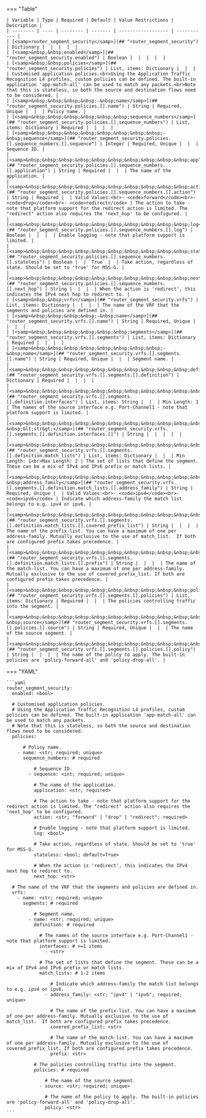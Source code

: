 <!--
  ~ Copyright (c) 2024 Arista Networks, Inc.
  ~ Use of this source code is governed by the Apache License 2.0
  ~ that can be found in the LICENSE file.
  -->
=== "Table"

    | Variable | Type | Required | Default | Value Restrictions | Description |
    | -------- | ---- | -------- | ------- | ------------------ | ----------- |
    | [<samp>router_segment_security</samp>](## "router_segment_security") | Dictionary |  |  |  |  |
    | [<samp>&nbsp;&nbsp;enabled</samp>](## "router_segment_security.enabled") | Boolean |  |  |  |  |
    | [<samp>&nbsp;&nbsp;policies</samp>](## "router_segment_security.policies") | List, items: Dictionary |  |  |  | Customised application policies.<br>Using the Application Traffic Recognition L4 profiles, custom policies can be defined. The built-in application 'app-match-all' can be used to match any packets.<br>Note that this is stateless, so both the source and destination flows need to be considered. |
    | [<samp>&nbsp;&nbsp;&nbsp;&nbsp;-&nbsp;name</samp>](## "router_segment_security.policies.[].name") | String | Required, Unique |  |  | Policy name. |
    | [<samp>&nbsp;&nbsp;&nbsp;&nbsp;&nbsp;&nbsp;sequence_numbers</samp>](## "router_segment_security.policies.[].sequence_numbers") | List, items: Dictionary | Required |  |  |  |
    | [<samp>&nbsp;&nbsp;&nbsp;&nbsp;&nbsp;&nbsp;&nbsp;&nbsp;-&nbsp;sequence</samp>](## "router_segment_security.policies.[].sequence_numbers.[].sequence") | Integer | Required, Unique |  |  | Sequence ID. |
    | [<samp>&nbsp;&nbsp;&nbsp;&nbsp;&nbsp;&nbsp;&nbsp;&nbsp;&nbsp;&nbsp;application</samp>](## "router_segment_security.policies.[].sequence_numbers.[].application") | String | Required |  |  | The name of the application. |
    | [<samp>&nbsp;&nbsp;&nbsp;&nbsp;&nbsp;&nbsp;&nbsp;&nbsp;&nbsp;&nbsp;action</samp>](## "router_segment_security.policies.[].sequence_numbers.[].action") | String | Required |  | Valid Values:<br>- <code>forward</code><br>- <code>drop</code><br>- <code>redirect</code> | The action to take - note that platform support for the redirect action is limited. The "redirect" action also requires the 'next_hop' to be configured. |
    | [<samp>&nbsp;&nbsp;&nbsp;&nbsp;&nbsp;&nbsp;&nbsp;&nbsp;&nbsp;&nbsp;log</samp>](## "router_segment_security.policies.[].sequence_numbers.[].log") | Boolean |  |  |  | Enable logging - note that platform support is limited. |
    | [<samp>&nbsp;&nbsp;&nbsp;&nbsp;&nbsp;&nbsp;&nbsp;&nbsp;&nbsp;&nbsp;stateless</samp>](## "router_segment_security.policies.[].sequence_numbers.[].stateless") | Boolean |  | `True` |  | Take action, regardless of state. Should be set to 'true' for MSS-G. |
    | [<samp>&nbsp;&nbsp;&nbsp;&nbsp;&nbsp;&nbsp;&nbsp;&nbsp;&nbsp;&nbsp;next_hop</samp>](## "router_segment_security.policies.[].sequence_numbers.[].next_hop") | String |  |  |  | When the action is 'redirect', this indicates the IPv4 next hop to redirect to. |
    | [<samp>&nbsp;&nbsp;vrfs</samp>](## "router_segment_security.vrfs") | List, items: Dictionary |  |  |  | The name of the VRF that the segments and policies are defined in. |
    | [<samp>&nbsp;&nbsp;&nbsp;&nbsp;-&nbsp;name</samp>](## "router_segment_security.vrfs.[].name") | String | Required, Unique |  |  |  |
    | [<samp>&nbsp;&nbsp;&nbsp;&nbsp;&nbsp;&nbsp;segments</samp>](## "router_segment_security.vrfs.[].segments") | List, items: Dictionary | Required |  |  |  |
    | [<samp>&nbsp;&nbsp;&nbsp;&nbsp;&nbsp;&nbsp;&nbsp;&nbsp;-&nbsp;name</samp>](## "router_segment_security.vrfs.[].segments.[].name") | String | Required, Unique |  |  | Segment name. |
    | [<samp>&nbsp;&nbsp;&nbsp;&nbsp;&nbsp;&nbsp;&nbsp;&nbsp;&nbsp;&nbsp;definition</samp>](## "router_segment_security.vrfs.[].segments.[].definition") | Dictionary | Required |  |  |  |
    | [<samp>&nbsp;&nbsp;&nbsp;&nbsp;&nbsp;&nbsp;&nbsp;&nbsp;&nbsp;&nbsp;&nbsp;&nbsp;interfaces</samp>](## "router_segment_security.vrfs.[].segments.[].definition.interfaces") | List, items: String |  |  | Min Length: 1 | The names of the source interface e.g. Port-Channel1 - note that platform support is limited. |
    | [<samp>&nbsp;&nbsp;&nbsp;&nbsp;&nbsp;&nbsp;&nbsp;&nbsp;&nbsp;&nbsp;&nbsp;&nbsp;&nbsp;&nbsp;-&nbsp;&lt;str&gt;</samp>](## "router_segment_security.vrfs.[].segments.[].definition.interfaces.[]") | String |  |  |  |  |
    | [<samp>&nbsp;&nbsp;&nbsp;&nbsp;&nbsp;&nbsp;&nbsp;&nbsp;&nbsp;&nbsp;&nbsp;&nbsp;match_lists</samp>](## "router_segment_security.vrfs.[].segments.[].definition.match_lists") | List, items: Dictionary |  |  | Min Length: 1<br>Max Length: 2 | The set of lists that define the segment. These can be a mix of IPv4 and IPv6 prefix or match lists. |
    | [<samp>&nbsp;&nbsp;&nbsp;&nbsp;&nbsp;&nbsp;&nbsp;&nbsp;&nbsp;&nbsp;&nbsp;&nbsp;&nbsp;&nbsp;-&nbsp;address_family</samp>](## "router_segment_security.vrfs.[].segments.[].definition.match_lists.[].address_family") | String | Required, Unique |  | Valid Values:<br>- <code>ipv4</code><br>- <code>ipv6</code> | Indicate which address-family the match list belongs to e.g. ipv4 or ipv6. |
    | [<samp>&nbsp;&nbsp;&nbsp;&nbsp;&nbsp;&nbsp;&nbsp;&nbsp;&nbsp;&nbsp;&nbsp;&nbsp;&nbsp;&nbsp;&nbsp;&nbsp;covered_prefix_list</samp>](## "router_segment_security.vrfs.[].segments.[].definition.match_lists.[].covered_prefix_list") | String |  |  |  | The name of the prefix-list. You can have a maximum of one per address-family. Mutually exclusive to the use of match_list.  If both are configured prefix takes precedence. |
    | [<samp>&nbsp;&nbsp;&nbsp;&nbsp;&nbsp;&nbsp;&nbsp;&nbsp;&nbsp;&nbsp;&nbsp;&nbsp;&nbsp;&nbsp;&nbsp;&nbsp;prefix</samp>](## "router_segment_security.vrfs.[].segments.[].definition.match_lists.[].prefix") | String |  |  |  | The name of the match-list. You can have a maximum of one per address-family. Mutually exclusive to the use of covered_prefix_list. If both are configured prefix takes precedence. |
    | [<samp>&nbsp;&nbsp;&nbsp;&nbsp;&nbsp;&nbsp;&nbsp;&nbsp;&nbsp;&nbsp;policies</samp>](## "router_segment_security.vrfs.[].segments.[].policies") | List, items: Dictionary | Required |  |  | The policies controlling traffic into the segment. |
    | [<samp>&nbsp;&nbsp;&nbsp;&nbsp;&nbsp;&nbsp;&nbsp;&nbsp;&nbsp;&nbsp;&nbsp;&nbsp;-&nbsp;source</samp>](## "router_segment_security.vrfs.[].segments.[].policies.[].source") | String | Required, Unique |  |  | The name of the source segment. |
    | [<samp>&nbsp;&nbsp;&nbsp;&nbsp;&nbsp;&nbsp;&nbsp;&nbsp;&nbsp;&nbsp;&nbsp;&nbsp;&nbsp;&nbsp;policy</samp>](## "router_segment_security.vrfs.[].segments.[].policies.[].policy") | String |  |  |  | The name of the policy to apply. The built-in policies are 'policy-forward-all' and 'policy-drop-all'. |

=== "YAML"

    ```yaml
    router_segment_security:
      enabled: <bool>

      # Customised application policies.
      # Using the Application Traffic Recognition L4 profiles, custom policies can be defined. The built-in application 'app-match-all' can be used to match any packets.
      # Note that this is stateless, so both the source and destination flows need to be considered.
      policies:

          # Policy name.
        - name: <str; required; unique>
          sequence_numbers: # required

              # Sequence ID.
            - sequence: <int; required; unique>

              # The name of the application.
              application: <str; required>

              # The action to take - note that platform support for the redirect action is limited. The "redirect" action also requires the 'next_hop' to be configured.
              action: <str; "forward" | "drop" | "redirect"; required>

              # Enable logging - note that platform support is limited.
              log: <bool>

              # Take action, regardless of state. Should be set to 'true' for MSS-G.
              stateless: <bool; default=True>

              # When the action is 'redirect', this indicates the IPv4 next hop to redirect to.
              next_hop: <str>

      # The name of the VRF that the segments and policies are defined in.
      vrfs:
        - name: <str; required; unique>
          segments: # required

              # Segment name.
            - name: <str; required; unique>
              definition: # required

                # The names of the source interface e.g. Port-Channel1 - note that platform support is limited.
                interfaces: # >=1 items
                  - <str>

                # The set of lists that define the segment. These can be a mix of IPv4 and IPv6 prefix or match lists.
                match_lists: # 1-2 items

                    # Indicate which address-family the match list belongs to e.g. ipv4 or ipv6.
                  - address_family: <str; "ipv4" | "ipv6"; required; unique>

                    # The name of the prefix-list. You can have a maximum of one per address-family. Mutually exclusive to the use of match_list.  If both are configured prefix takes precedence.
                    covered_prefix_list: <str>

                    # The name of the match-list. You can have a maximum of one per address-family. Mutually exclusive to the use of covered_prefix_list. If both are configured prefix takes precedence.
                    prefix: <str>

              # The policies controlling traffic into the segment.
              policies: # required

                  # The name of the source segment.
                - source: <str; required; unique>

                  # The name of the policy to apply. The built-in policies are 'policy-forward-all' and 'policy-drop-all'.
                  policy: <str>
    ```
